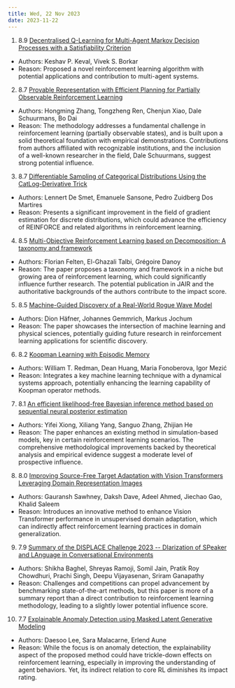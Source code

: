 ```yaml
---
title: Wed, 22 Nov 2023
date: 2023-11-22
---
```

1. 8.9 [Decentralised Q-Learning for Multi-Agent Markov Decision Processes with a Satisfiability Criterion](https://arxiv.org/abs/2311.12613)
* Authors: Keshav P. Keval, Vivek S. Borkar
* Reason: Proposed a novel reinforcement learning algorithm with potential applications and contribution to multi-agent systems.

2. 8.7 [Provable Representation with Efficient Planning for Partially Observable Reinforcement Learning](https://arxiv.org/abs/2311.12244)
* Authors: Hongming Zhang, Tongzheng Ren, Chenjun Xiao, Dale Schuurmans, Bo Dai
* Reason: The methodology addresses a fundamental challenge in reinforcement learning (partially observable states), and is built upon a solid theoretical foundation with empirical demonstrations. Contributions from authors affiliated with recognizable institutions, and the inclusion of a well-known researcher in the field, Dale Schuurmans, suggest strong potential influence.

3. 8.7 [Differentiable Sampling of Categorical Distributions Using the CatLog-Derivative Trick](https://arxiv.org/abs/2311.12569)
* Authors: Lennert De Smet, Emanuele Sansone, Pedro Zuidberg Dos Martires
* Reason: Presents a significant improvement in the field of gradient estimation for discrete distributions, which could advance the efficiency of REINFORCE and related algorithms in reinforcement learning.

4. 8.5 [Multi-Objective Reinforcement Learning based on Decomposition: A taxonomy and framework](https://arxiv.org/abs/2311.12495)
* Authors: Florian Felten, El-Ghazali Talbi, Grégoire Danoy
* Reason: The paper proposes a taxonomy and framework in a niche but growing area of reinforcement learning, which could significantly influence further research. The potential publication in JAIR and the authoritative backgrounds of the authors contribute to the impact score.

5. 8.5 [Machine-Guided Discovery of a Real-World Rogue Wave Model](https://arxiv.org/abs/2311.12579)
* Authors: Dion Häfner, Johannes Gemmrich, Markus Jochum
* Reason: The paper showcases the intersection of machine learning and physical sciences, potentially guiding future research in reinforcement learning applications for scientific discovery.

6. 8.2 [Koopman Learning with Episodic Memory](https://arxiv.org/abs/2311.12615)
* Authors: William T. Redman, Dean Huang, Maria Fonoberova, Igor Mezić
* Reason: Integrates a key machine learning technique with a dynamical systems approach, potentially enhancing the learning capability of Koopman operator methods.

7. 8.1 [An efficient likelihood-free Bayesian inference method based on sequential neural posterior estimation](https://arxiv.org/abs/2311.12530)
* Authors: Yifei Xiong, Xiliang Yang, Sanguo Zhang, Zhijian He
* Reason: The paper enhances an existing method in simulation-based models, key in certain reinforcement learning scenarios. The comprehensive methodological improvements backed by theoretical analysis and empirical evidence suggest a moderate level of prospective influence.

8. 8.0 [Improving Source-Free Target Adaptation with Vision Transformers Leveraging Domain Representation Images](https://arxiv.org/abs/2311.12589)
* Authors: Gauransh Sawhney, Daksh Dave, Adeel Ahmed, Jiechao Gao, Khalid Saleem
* Reason: Introduces an innovative method to enhance Vision Transformer performance in unsupervised domain adaptation, which can indirectly affect reinforcement learning practices in domain generalization.

9. 7.9 [Summary of the DISPLACE Challenge 2023 -- DIarization of SPeaker and LAnguage in Conversational Environments](https://arxiv.org/abs/2311.12564)
* Authors: Shikha Baghel, Shreyas Ramoji, Somil Jain, Pratik Roy Chowdhuri, Prachi Singh, Deepu Vijayasenan, Sriram Ganapathy
* Reason: Challenges and competitions can propel advancement by benchmarking state-of-the-art methods, but this paper is more of a summary report than a direct contribution to reinforcement learning methodology, leading to a slightly lower potential influence score.

10. 7.7 [Explainable Anomaly Detection using Masked Latent Generative Modeling](https://arxiv.org/abs/2311.12550)
* Authors: Daesoo Lee, Sara Malacarne, Erlend Aune
* Reason: While the focus is on anomaly detection, the explainability aspect of the proposed method could have trickle-down effects on reinforcement learning, especially in improving the understanding of agent behaviors. Yet, its indirect relation to core RL diminishes its impact rating.

